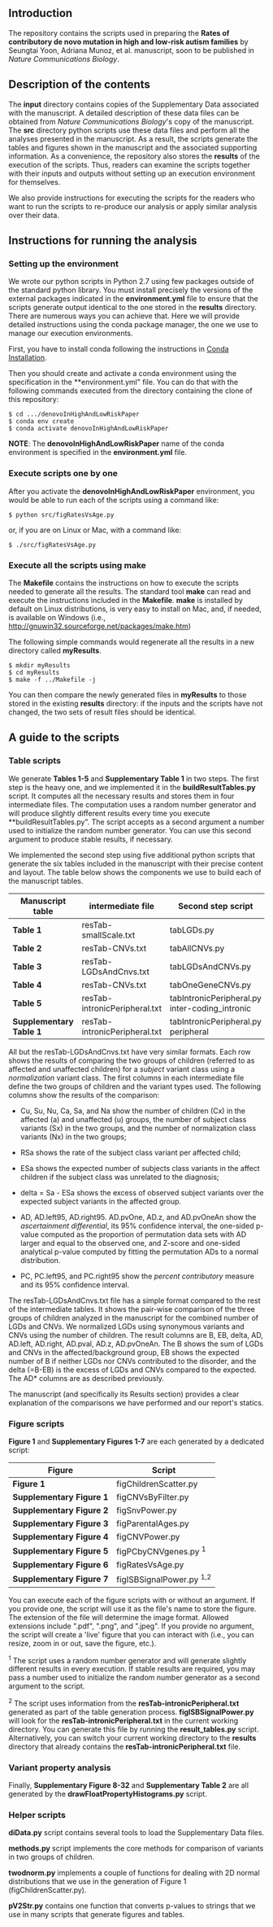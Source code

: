 ## Introduction

The repository contains the scripts used in preparing the **Rates of contributory de novo mutation in high and low-risk autism families** by Seungtai Yoon, Adriana Munoz, et al. manuscript, soon to be published in _Nature Communications Biology_.

## Description of the contents

The **input** directory contains copies of the Supplementary Data associated with the manuscript. A detailed description of these data files can be obtained from _Nature Communications Biology_'s copy of the manuscript. The **src** directory python scripts use these data files and perform all the analyses presented in the manuscript. As a result, the scripts generate the tables and figures shown in the manuscript and the associated supporting information. As a convenience, the repository also stores the **results** of the execution of the scripts. Thus, readers can examine the scripts together with their inputs and outputs without setting up an execution environment for themselves. 

We also provide instructions for executing the scripts for the readers who want to run the scripts to re-produce our analysis or apply similar analysis over their data. 

## Instructions for running the analysis

### Setting up the environment

We wrote our python scripts in Python 2.7 using few packages outside of the standard python library. You must install precisely the versions of the external packages indicated in the **environment.yml** file to ensure that the scripts generate output identical to the one stored in the **results** directory. There are numerous ways you can achieve that. Here we will provide detailed instructions using the conda package manager, the one we use to manage our execution environments.

First, you have to install conda following the instructions in [Conda Installation](https://docs.conda.io/projects/conda/en/latest/user-guide/install/index.html).

Then you should create and activate a conda environment using the specification in the **environment.yml" file. You can do that with the following commands executed from the directory containing the clone of this repository:

    $ cd .../denovoInHighAndLowRiskPaper
    $ conda env create
    $ conda activate denovoInHighAndLowRiskPaper

**NOTE**: The **denovoInHighAndLowRiskPaper** name of the conda environment is specified in the **environment.yml** file. 

### Execute scripts one by one

After you activate the **denovoInHighAndLowRiskPaper** environment, you would be able to run each of the scripts using a command like:

    $ python src/figRatesVsAge.py

or, if you are on Linux or Mac, with a command like:

    $ ./src/figRatesVsAge.py

### Execute all the scripts using **make**

The **Makefile** contains the instructions on how to execute the scripts needed to generate all the results. The standard tool **make** can read and execute the instructions included in the **Makefile**. **make** is installed by default on Linux distributions, is very easy to install on Mac, and, if needed, is available on Windows (i.e., http://gnuwin32.sourceforge.net/packages/make.htm)

The following simple commands would regenerate all the results in a new directory called **myResults**. 

    $ mkdir myResults
    $ cd myResults
    $ make -f ../Makefile -j

You can then compare the newly generated files in **myResults** to those stored in the existing **results** directory: if the inputs and the scripts have not changed, the two sets of result files should be identical. 

## A guide to the scripts

### Table scripts

We generate **Tables 1-5** and **Supplementary Table 1** in two steps. The first step is the heavy one, and we implemented it in the **buildResultTables.py** script. It computes all the necessary results and stores them in four intermediate files. The computation uses a random number generator and will produce slightly different results every time you execute **buildResultTables.py". The script accepts as a second argument a number used to initialize the random number generator. You can use this second argument to produce stable results, if necessary. 

We implemented the second step using five additional python scripts that generate the six tables included in the manuscript with their precise content and layout. The table below shows the components we use to build each of the manuscript tables.

| Manuscript table          | intermediate file             | Second step script                             |
|---------------------------|-------------------------------|------------------------------------------------|
| **Table 1**               | resTab-smallScale.txt         | tabLGDs.py                                     |
| **Table 2**               | resTab-CNVs.txt               | tabAllCNVs.py                                  |
| **Table 3**               | resTab-LGDsAndCnvs.txt        | tabLGDsAndCNVs.py                              |
| **Table 4**               | resTab-CNVs.txt               | tabOneGeneCNVs.py                              |
| **Table 5**               | resTab-intronicPeripheral.txt | tabIntronicPeripheral.py inter-coding_intronic |
| **Supplementary Table 1** | resTab-intronicPeripheral.txt | tabIntronicPeripheral.py peripheral            |

All but the resTab-LGDsAndCnvs.txt have very similar formats. Each row shows the results of comparing the two groups of children (referred to as affected and unaffected children) for a *subject* variant class using a *normalization* variant class. The first columns in each intermediate file define the two groups of children and the variant types used. The following columns show the results of the comparison:

  * Cu, Su, Nu, Ca, Sa, and Na show the number of children (Cx) in the affected (a) and unaffected (u) groups, the number of subject class variants (Sx) in the two groups, and the number of normalization class variants (Nx) in the two groups; 

  * RSa	shows the rate of the subject class variant per affected child; 
  
  * ESa	shows the expected number of subjects class variants in the affect children if the subject class was unrelated to the diagnosis;
  
  * delta = Sa - ESa shows the excess of observed subject variants over the expected subject variants in the affected group.
  
  * AD, AD.left95, AD.right95. AD.pvOne, AD.z, and AD.pvOneAn show the *ascertainment differential*, its 95% confidence interval, the one-sided p-value computed as the proportion of permutation data sets with AD larger and equal to the observed one, and Z-score and one-sided analytical p-value computed by fitting the permutation ADs to a normal distribution.

  * PC, PC.left95, and PC.right95 show the *percent contributory* measure and its 95% confidence interval.

The resTab-LGDsAndCnvs.txt file has a simple format compared to the rest of the intermediate tables. 
It shows the pair-wise comparison of the three groups of children analyzed in the manuscript for the combined number of LGDs and CNVs. We normalized LGDs using synonymous variants and CNVs using the number of children. The result columns are B, EB, delta, AD, AD.left, AD.right, AD.pval, AD.z, AD.pvOneAn. The B shows the sum of LGDs and CNVs in the affected/background group, EB shows the expected number of B if neither LGDs nor CNVs contributed to the disorder, and the delta (=B-EB) is the excess of LGDs and CNVs compared to the expected. The AD* columns are as described previously.

The manuscript (and specifically its Results section) provides a clear explanation of the comparisons we have performed and our report's statics. 

### Figure scripts

**Figure 1** and **Supplementary Figures 1-7** are each generated by a dedicated script:

| Figure                     | Script                              |
|----------------------------|-------------------------------------|
| **Figure 1**               | figChildrenScatter.py               |
| **Supplementary Figure 1** | figCNVsByFilter.py                  |
| **Supplementary Figure 2** | figSnvPower.py                      |
| **Supplementary Figure 3** | figParentalAges.py                  |
| **Supplementary Figure 4** | figCNVPower.py                      |
| **Supplementary Figure 5** | figPCbyCNVgenes.py <sup>1</sup>     |
| **Supplementary Figure 6** | figRatesVsAge.py                    |
| **Supplementary Figure 7** | figISBSignalPower.py <sup>1,2</sup> |

You can execute each of the figure scripts with or without an argument. If you provide one, the script will use it as the file's name to store the figure. The extension of the file will determine the image format. Allowed extensions include ".pdf", ".png", and ".jpeg". If you provide no argument, the script will create a 'live' figure that you can interact with (i.e., you can resize, zoom in or out, save the figure, etc.).

<sup>1</sup> The script uses a random number generator and will generate slightly different results in every execution. If stable results are required, you may pass a number used to initialize the random number generator as a second argument to the script. 

<sup>2</sup> The script uses information from the **resTab-intronicPeripheral.txt** generated as part of the table generation process. **figISBSignalPower.py** will look for the **resTab-intronicPeripheral.txt** in the current working directory. You can generate this file by running the **result_tables.py** script. Alternatively, you can switch your current working directory to the **results** directory that already contains the **resTab-intronicPeripheral.txt** file.

### Variant property analysis

Finally, **Supplementary Figure 8-32** and **Supplementary Table 2** are all generated by the **drawFloatPropertyHistograms.py** script. 

### Helper scripts

**diData.py** script contains several tools to load the Supplementary Data files.

**methods.py** script implements the core methods for comparison of variants in two groups of children. 

**twodnorm.py** implements a couple of functions for dealing with 2D normal distributions that we use in the 
generation of Figure 1 (figChildrenScatter.py).

**pV2Str.py** contains one function that converts p-values to strings that we use in many scripts that generate figures and tables. 
